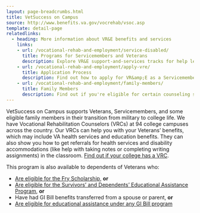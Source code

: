 ```yaml
---
layout: page-breadcrumbs.html
title: VetSuccess on Campus
source: http://www.benefits.va.gov/vocrehab/vsoc.asp
template: detail-page
relatedlinks:
  - heading: More information about VR&E benefits and services
    links:
    - url: /vocational-rehab-and-employment/service-disabled/
      title: Programs for Servicemembers and Veterans
      description: Explore VR&E support-and-services tracks for help learning new skills, finding a new job, starting a business, getting educational counseling, or returning to your former job.
    - url: /vocational-rehab-and-employment/apply-vre/
      title: Application Process
      description: Find out how to apply for VR&amp;E as a Servicemember or Veteran.
    - url: /vocational-rehab-and-employment/family-members/
      title: Family Members
      description: Find out if you're eligible for certain counseling services, training, and education benefits.
---
```


<div class="va-introtext">

VetSuccess on Campus supports Veterans, Servicemembers, and some eligible family members in their transition from military to college life. We have Vocational Rehabilitation Counselors (VRCs) at 94 college campuses across the country. Our VRCs can help you with your Veterans’ benefits, which may include VA health services and education benefits. They can also show you how to get referrals for health services and disability accommodations (like help with taking notes or completing writing assignments) in the classroom. [Find out if your college has a VRC](http://www.benefits.va.gov/vocrehab/vsoc.asp).

</div>

This program is also available to dependents of Veterans who:

- [Are eligible for the Fry Scholarship](/education/gi-bill/survivors-dependent-assistance/fry-scholarship/), **or**
- [Are eligible for the Survivors’ and Dependents’ Educational Assistance Program](/education/gi-bill/survivors-dependent-assistance/dependents-education), **or**
- Have had GI Bill benefits transferred from a spouse or parent, **or**
- [Are eligible for educational assistance under any GI Bill program](/education/gi-bill/)
